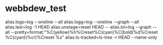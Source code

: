 # webbdew_test

alias.logs=log --oneline --all
alias.logg=log --oneline --graph --all
alias.last=log -1 HEAD
alias.unstage=reset HEAD --
alias.lol=log --graph --all --pretty=format:"%C(yellow)%h%Creset%C(cyan)%C(bold)%d%Creset %C(cyan)(%cr)%Creset %s"
alias.ls-tracked=ls-tree -r HEAD --name-only
